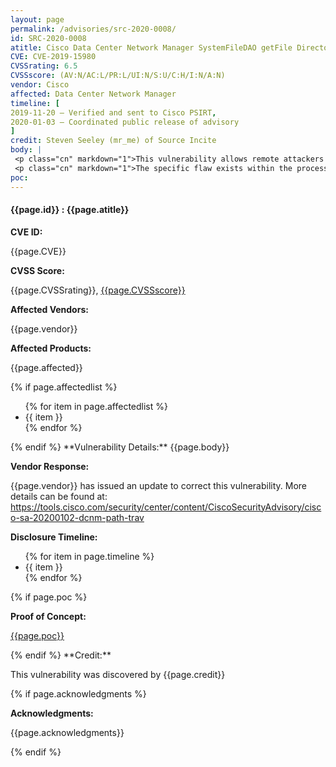 ```yaml
---
layout: page
permalink: /advisories/src-2020-0008/
id: SRC-2020-0008
atitle: Cisco Data Center Network Manager SystemFileDAO getFile Directory Traversal Information Disclosure Vulnerability
CVE: CVE-2019-15980
CVSSrating: 6.5
CVSSscore: (AV:N/AC:L/PR:L/UI:N/S:U/C:H/I:N/A:N)
vendor: Cisco
affected: Data Center Network Manager
timeline: [
2019-11-20 – Verified and sent to Cisco PSIRT,
2020-01-03 – Coordinated public release of advisory
]
credit: Steven Seeley (mr_me) of Source Incite
body: |
 <p class="cn" markdown="1">This vulnerability allows remote attackers to execute arbitrary code on affected installations of Cisco Data Center Network Manager. Although authentication is required to exploit this vulnerability, the existing authentication mechanism can be bypassed.</p>
 <p class="cn" markdown="1">The specific flaw exists within the processing of requests to the getSystemData endpoint of the SystemFileDAO Data Access Object. When parsing the path parameter in the getFile method, the process does not properly validate a user-supplied path prior to using it in file operations. An attacker could leverage this vulnerability to disclose stored credentials, leading to further compromise.</p>
poc:
---
```


<h4><b>{{page.id}} : {{page.atitle}}</b></h4>

**CVE ID:**
<p class="cn">{{page.CVE}}</p>

**CVSS Score:**
<p class="cn">{{page.CVSSrating}}, <a href="https://nvd.nist.gov/vuln-metrics/cvss/v3-calculator?calculator&version=3&vector={{page.CVSSscore}}">{{page.CVSSscore}}</a></p>

**Affected Vendors:**
<p class="cn">{{page.vendor}}</p>

**Affected Products:**
<p class="cn">{{page.affected}}</p>
{% if page.affectedlist %}
<ul class="cn">
{% for item in page.affectedlist %}
  <li>{{ item }}</li>
{% endfor %}
</ul>
{% endif %}
**Vulnerability Details:**
{{page.body}}

**Vendor Response:**

<p class="cn">{{page.vendor}} has issued an update to correct this vulnerability. More details can be found at: <br />
<a href="https://tools.cisco.com/security/center/content/CiscoSecurityAdvisory/cisco-sa-20200102-dcnm-path-trav">https://tools.cisco.com/security/center/content/CiscoSecurityAdvisory/cisco-sa-20200102-dcnm-path-trav</a></p>

**Disclosure Timeline:**
<ul class="cn">
{% for item in page.timeline %}
  <li>{{ item }}</li>
{% endfor %}
</ul>
{% if page.poc %}

**Proof of Concept:**
<p class="cn"><a href="{{page.poc}}">{{page.poc}}</a></p>
{% endif %}
**Credit:**
<p class="cn">This vulnerability was discovered by {{page.credit}}</p>
{% if page.acknowledgments %}

**Acknowledgments:**
<p class="cn">{{page.acknowledgments}}</p>
{% endif %}
